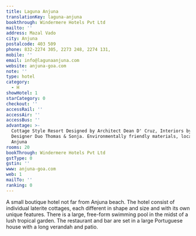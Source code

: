 ```yaml
---
title: Laguna Anjuna
translationKey: laguna-anjuna
bookthrough: Windermere Hotels Pvt Ltd
mailto: ''
address: Mazal Vado
city: Anjuna
postalcode: 403 509
phone: 832-2274 305, 2273 248, 2274 131,
mobile: ''
email: info@lagunaanjuna.com
website: anjuna-goa.com
note: ''
type: hotel
category:
  - H
showHotel: 1
starCategory: 0
checkout: ''
accessRail: ''
accessAir: ''
accessBus: ''
advantage: >-
  Cottage Style Resort Designed by Architect Dean D' Cruz, Interiors by Swiss
  Designer Duo Thomas & Sonja. Environmentally friendly materials, located in 
  Anjuna 
rooms: 20
bookThrough: Windermere Hotels Pvt Ltd
gstType: 0
gstin: ''
www: anjuna-goa.com
web: 1
mailTo: ''
ranking: 0
---
```







A small boutique hotel not far from Anjuna beach. The hotel consist of individual laterite cottages, each different in shape and size and with its own unique features. There is a large, free-form swimming pool in the midst of a lush tropical garden. The restaurant and bar are set in a large Portuguese house with a long verandah and patio.